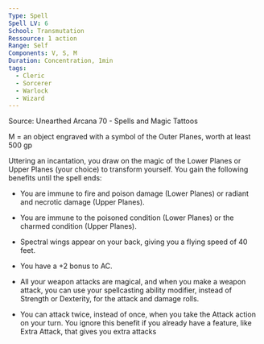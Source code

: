 ```yaml
---
Type: Spell
Spell LV: 6
School: Transmutation
Ressource: 1 action
Range: Self
Components: V, S, M
Duration: Concentration, 1min
tags:
  - Cleric
  - Sorcerer
  - Warlock
  - Wizard
---
```

Source: Unearthed Arcana 70 - Spells and Magic Tattoos

M = an object engraved with a symbol of the Outer Planes, worth at least 500 gp

Uttering an incantation, you draw on the magic of the Lower Planes or Upper Planes (your choice) to transform yourself. You gain the following benefits until the spell ends:

- You are immune to fire and poison damage (Lower Planes) or radiant and necrotic damage (Upper Planes).

- You are immune to the poisoned condition (Lower Planes) or the charmed condition (Upper Planes).

- Spectral wings appear on your back, giving you a flying speed of 40 feet.

- You have a +2 bonus to AC.

- All your weapon attacks are magical, and when you make a weapon attack, you can use your spellcasting ability modifier, instead of Strength or Dexterity, for the attack and damage rolls.

- You can attack twice, instead of once, when you take the Attack action on your turn. You ignore this benefit if you already have a feature, like Extra Attack, that gives you extra attacks